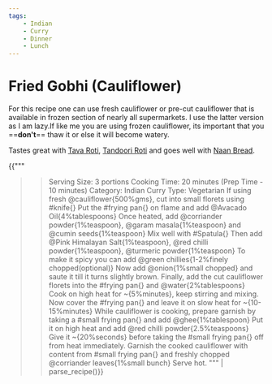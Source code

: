 ```yaml
---
tags:
    - Indian
    - Curry
    - Dinner
    - Lunch
---
```


# Fried Gobhi (Cauliflower)

For this recipe one can use fresh cauliflower or pre-cut cauliflower that is available in frozen section of nearly all supermarkets. I use the latter version as I am lazy.If like me you are using frozen cauliflower, its important that you ==**don't**== thaw it or else it will become watery.

Tastes great with [Tava Roti](recipe_1_tava_roti.md), [Tandoori Roti](recipe_2_tandoori_roti.md) and goes well with [Naan Bread](recipe_3_naan_bread.md).

{{"""
>> Serving Size: 3 portions
>> Cooking Time: 20 minutes (Prep Time - 10 minutes)
>> Category: Indian Curry
>> Type: Vegetarian
If using fresh @cauliflower{500%gms}, cut into small florets using #knife{}
Put the #frying pan{} on flame and add @Avacado Oil{4%tablespoons}
Once heated, add @corriander powder{1%teaspoon}, @garam masala{1%teaspoon} and @cumin seeds{1%teaspoon}
Mix well with #Spatula{}
Then add @Pink Himalayan Salt{1%teaspoon}, @red chilli powder{1%teaspoon}, @turmeric powder{1%teaspoon}
To make it spicy you can add @green chillies{1-2%finely chopped(optional)}
Now add @onion{1%small chopped} and saute it till it turns slightly brown.
Finally, add the cut cauliflower florets into the #frying pan{} and @water{2%tablespoons}
Cook on high heat for ~{5%minutes}, keep stirring and mixing.
Now cover the #frying pan{} and leave it on slow heat for ~{10-15%minutes}
While cauliflower is cooking, prepare garnish by taking a #small frying pan{} and add @ghee{1%tablespoon}
Put it on high heat and add @red chilli powder{2.5%teaspoons}
Give it ~{20%seconds} before taking the #small frying pan{} off from heat immediately.
Garnish the cooked cauliflower with content from #small frying pan{} and freshly chopped @corriander leaves{1%small bunch}
Serve hot.
"""
| parse_recipe()}}